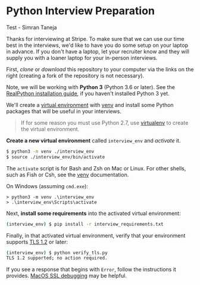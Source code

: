 # Python Interview Preparation

Test - Simran Taneja

Thanks for interviewing at Stripe.
To make sure that we can use our time best in the interviews,
we'd like to have you do some setup on your laptop in advance.
If you don't have a laptop, let your recruiter know
and they will supply you with a loaner laptop for your in-person interviews.

First, _clone_ or _download_ this repository to your computer
via the links on the right
(creating a fork of the repository is not necessary).

Note, we will be working with **Python 3** (Python 3.6 or later).
See the [RealPython installation guide], if you haven't installed Python 3 yet.

We'll create a [virtual environment] with [venv]
and install some Python packages that will be useful in your interviews.

> If for some reason you must use Python 2.7,
> use [virtualenv] to create the virtual environment.

**Create a new virtual environment** called `interview_env` and _activate_ it.

```bash
$ python3 -m venv ./interview_env
$ source ./interview_env/bin/activate
```

The `activate` script is for Bash and Zsh on Mac or Linux.
For other shells, such as Fish or Csh, see the [venv] documentation.

On Windows (assuming `cmd.exe`):

```batch
> python3 -m venv .\interview_env
> .\interview_env\Scripts\activate
```

Next, **install some requirements** into the activated virtual environment:

```bash
(interview_env) $ pip install -r interview_requirements.txt
```

Finally, in that activated virtual environment, verify that your environment supports [TLS 1.2] or later:

```bash
(interview_env) $ python verify_tls.py
TLS 1.2 supported; no action required.
```

If you see a response that begins with `Error`, follow the instructions it provides.
[MacOS SSL debugging] may be helpful.


[RealPython installation guide]: https://realpython.com/installing-python/
[virtual environment]: https://realpython.com/python-virtual-environments-a-primer/
[venv]: https://docs.python.org/3/library/venv.html
[virtualenv]: https://virtualenv.pypa.io/en/latest/installation.html
[TLS 1.2]: https://pyfound.blogspot.com/2017/01/time-to-upgrade-your-python-tls-v12.html
[MacOS SSL debugging]: https://stackoverflow.com/questions/58280484/ssl-module-in-python-is-not-available-on-osx/60467942#60467942
